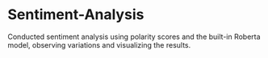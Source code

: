# Sentiment-Analysis
Conducted sentiment analysis using polarity scores and the built-in Roberta model, observing variations and visualizing the results.
